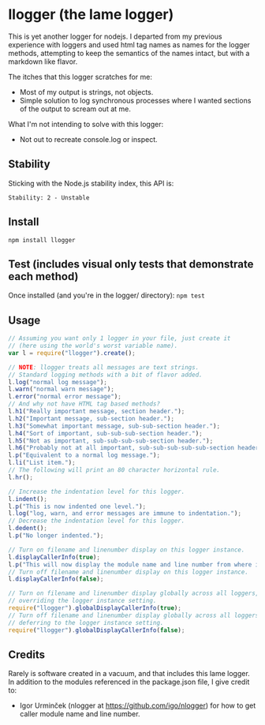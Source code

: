 # llogger (the lame logger)

This is yet another logger for nodejs. I departed from my previous experience
with loggers and used html tag names as names for the logger methods, attempting
to keep the semantics of the names intact, but with a markdown like flavor.

The itches that this logger scratches for me:

* Most of my output is strings, not objects.
* Simple solution to log synchronous processes where I wanted sections of the output to scream out at me.

What I'm not intending to solve with this logger:

* Not out to recreate console.log or inspect.



## Stability

Sticking with the Node.js stability index, this API is:

```
Stability: 2 - Unstable
```



## Install

`npm install llogger`



## Test (includes visual only tests that demonstrate each method)

Once installed (and you're in the logger/ directory): `npm test`



## Usage

```javascript
// Assuming you want only 1 logger in your file, just create it
// (here using the world's worst variable name).
var l = require("llogger").create();

// NOTE: llogger treats all messages are text strings.
// Standard logging methods with a bit of flavor added.
l.log("normal log message");
l.warn("normal warn message");
l.error("normal error message");
// And why not have HTML tag based methods?
l.h1("Really important message, section header.");
l.h2("Important message, sub-section header.");
l.h3("Somewhat important message, sub-sub-section header.");
l.h4("Sort of important, sub-sub-sub-section header.");
l.h5("Not as important, sub-sub-sub-sub-section header.");
l.h6("Probably not at all important, sub-sub-sub-sub-sub-section header.");
l.p("Equivalent to a normal log message.");
l.li("List item.");
// The following will print an 80 character horizontal rule.
l.hr();

// Increase the indentation level for this logger.
l.indent();
l.p("This is now indented one level.");
l.log("log, warn, and error messages are immune to indentation.");
// Decrease the indentation level for this logger.
l.dedent();
l.p("No longer indented.");

// Turn on filename and linenumber display on this logger instance.
l.displayCallerInfo(true);
l.p("This will now display the module name and line number from where it is called.");
// Turn off filename and linenumber display on this logger instance.
l.displayCallerInfo(false);

// Turn on filename and linenumber display globally across all loggers,
// overriding the logger instance setting.
require("llogger").globalDisplayCallerInfo(true);
// Turn off filename and linenumber display globally across all loggers,
// deferring to the logger instance setting.
require("llogger").globalDisplayCallerInfo(false);
```



## Credits

Rarely is software created in a vacuum, and that includes this lame logger.
In addition to the modules referenced in the package.json file, I give credit
to:

* Igor Urminček (nlogger at https://github.com/igo/nlogger) for how to get caller module name and line number.
